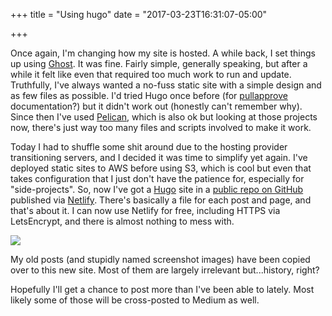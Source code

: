 +++
title = "Using hugo"
date = "2017-03-23T16:31:07-05:00"

+++

Once again, I'm changing how my site is hosted. A while back, I set things up using [Ghost](https://ghost.org/). It was fine. Fairly simple, generally speaking, but
after a while it felt like even that required too much work to run and update. Truthfully, I've always wanted a no-fuss static
site with a simple design and as few files as possible. I'd tried Hugo once before (for [pullapprove](https://about.pullapprove.com/) documentation?)
but it didn't work out (honestly can't remember why). Since then I've used [Pelican](http://docs.getpelican.com/en/stable/), which is also ok but looking at those projects now, there's just way too many files and scripts involved to make it work.

Today I had to shuffle some shit around due to the hosting provider transitioning servers, and I decided it was time to simplify yet again.
I've deployed static sites to AWS before using S3, which is cool but even that takes configuration that I just don't have the patience for, especially for
"side-projects". So, now I've got a [Hugo](https://gohugo.io/) site in a [public repo on GitHub](https://github.com/davegaeddert/davegaeddert) published via [Netlify](https://www.netlify.com/). There's basically a file for each post and page, and that's about it. I can now use Netlify for free, including HTTPS via LetsEncrypt,
and there is almost nothing to mess with.

![](/img/blog/hugo-site-structure.png)

My old posts (and stupidly named screenshot images) have been copied over to this new site. Most of them are largely irrelevant but...history, right?

Hopefully I'll get a chance to post more than I've been able to lately. Most likely some of those will be cross-posted to Medium as well.
